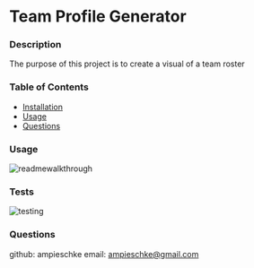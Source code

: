 
  # Team Profile Generator
  

  ### Description
  The purpose of this project is to create a visual of a team roster

  ### Table of Contents

  * [Installation](#installation)
  * [Usage](#usage)
  * [Questions](#questions)

  ### Usage
![readmewalkthrough](assets/comandlineSample.gif)



  ### Tests
![testing](assets/tests.gif)

  ### Questions
  github: ampieschke
  email: ampieschke@gmail.com
  